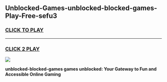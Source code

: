 
## Unblocked-Games-unblocked-blocked-games-Play-Free-sefu3
<h3>
<a href="https://premium76.site?title=unblocked-blocked-games&ref=18A1">CLICK TO PLAY</a></h3>
<hr>

<h3>
<a href="https://premium76.site?title=unblocked-blocked-games&ref=18A1">CLICK 2 PLAY</a>
  
</h3>

<a href="https://premium76.site?title=unblocked-blocked-games&ref=18A1"><img src="https://clearcache.store/games.png"></a>


**unblocked-blocked-games games unblocked: Your Gateway to Fun and Accessible Online Gaming**
